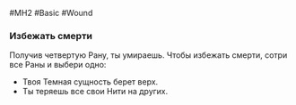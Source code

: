 #MH2 #Basic #Wound 

### **Избежать смерти** 

Получив четвертую Рану, ты умираешь. Чтобы избежать смерти, сотри все Раны и выбери одно: 
- Твоя Темная сущность берет верх. 
- Ты теряешь все свои Нити на других.